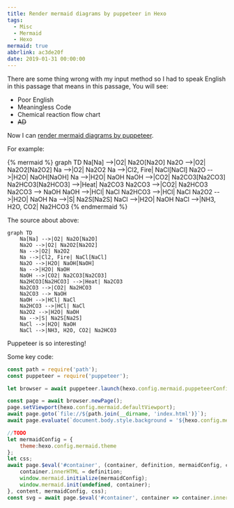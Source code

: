 ```yaml
---
title: Render mermaid diagrams by puppeteer in Hexo
tags:
  - Misc
  - Mermaid
  - Hexo
mermaid: true
abbrlink: ac3de20f
date: 2019-01-31 00:00:00
---
```


There are some thing wrong with my input method so I had to speak English in this passage that means in this passage, You will see:
* Poor English
* Meaningless Code
* Chemical reaction flow chart
* ~~AD~~

Now I can [render mermaid diagrams by puppeteer](https://github.com/mslxl/hexo-mermaid-diagrams).

For example:

{% mermaid %}
graph TD
    Na[Na] -->|O2| Na2O[Na2O]
    Na2O -->|O2| Na2O2[Na2O2]
    Na -->|O2| Na2O2
    Na -->|Cl2, Fire| NaCl[NaCl]
    Na2O -->|H2O| NaOH[NaOH]
    Na -->|H2O| NaOH
    NaOH -->|CO2| Na2CO3[Na2CO3]
    Na2HCO3[Na2HCO3] -->|Heat| Na2CO3
    Na2CO3 -->|CO2| Na2HCO3
    Na2CO3 --> NaOH
    NaOH -->|HCl| NaCl
    Na2HCO3 -->|HCl| NaCl
    Na2O2 -->|H2O| NaOH
    Na -->|S| Na2S[Na2S]
    NaCl -->|H2O| NaOH
    NaCl -->|NH3, H2O, CO2| Na2HCO3
{% endmermaid %}

The source about above:

```raw
graph TD
    Na[Na] -->|O2| Na2O[Na2O]
    Na2O -->|O2| Na2O2[Na2O2]
    Na -->|O2| Na2O2
    Na -->|Cl2, Fire| NaCl[NaCl]
    Na2O -->|H2O| NaOH[NaOH]
    Na -->|H2O| NaOH
    NaOH -->|CO2| Na2CO3[Na2CO3]
    Na2HCO3[Na2HCO3] -->|Heat| Na2CO3
    Na2CO3 -->|CO2| Na2HCO3
    Na2CO3 --> NaOH
    NaOH -->|HCl| NaCl
    Na2HCO3 -->|HCl| NaCl
    Na2O2 -->|H2O| NaOH
    Na -->|S| Na2S[Na2S]
    NaCl -->|H2O| NaOH
    NaCl -->|NH3, H2O, CO2| Na2HCO3
```


Puppeteer is so interesting!

Some key code:
```javascript
const path = require('path');
const puppeteer = require('puppeteer');

let browser = await puppeteer.launch(hexo.config.mermaid.puppeteerConfig);

const page = await browser.newPage();
page.setViewport(hexo.config.mermaid.defaultViewport);
await page.goto(`file://${path.join(__dirname, 'index.html')}`);
await page.evaluate(`document.body.style.background = '${hexo.config.mermaid.backgroundColor}'`);

//TODO
let mermaidConfig = { 
    theme:hexo.config.mermaid.theme
};
let css;
await page.$eval('#container', (container, definition, mermaidConfig, css) => {
    container.innerHTML = definition;
    window.mermaid.initialize(mermaidConfig);
    window.mermaid.init(undefined, container);
}, content, mermaidConfig, css);
const svg = await page.$eval('#container', container => container.innerHTML);
```
